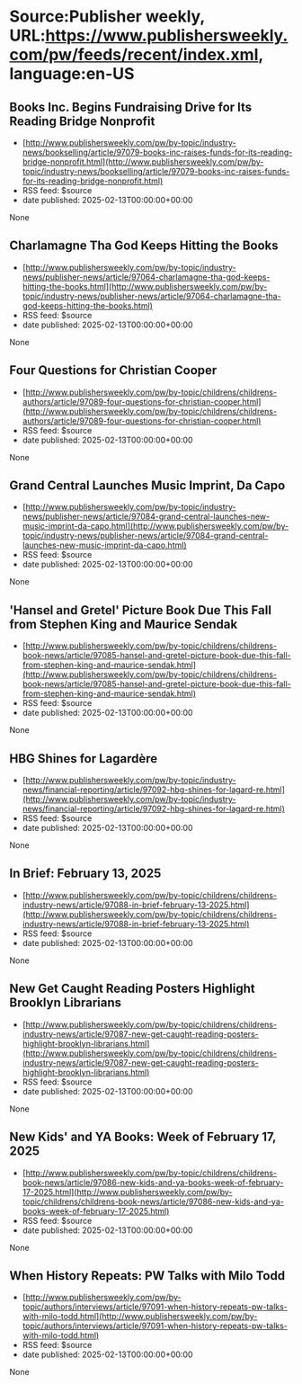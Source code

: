 # Source:Publisher weekly, URL:https://www.publishersweekly.com/pw/feeds/recent/index.xml, language:en-US

## Books Inc. Begins Fundraising Drive for Its Reading Bridge Nonprofit
 - [http://www.publishersweekly.com/pw/by-topic/industry-news/bookselling/article/97079-books-inc-raises-funds-for-its-reading-bridge-nonprofit.html](http://www.publishersweekly.com/pw/by-topic/industry-news/bookselling/article/97079-books-inc-raises-funds-for-its-reading-bridge-nonprofit.html)
 - RSS feed: $source
 - date published: 2025-02-13T00:00:00+00:00

None

## Charlamagne Tha God Keeps Hitting the Books
 - [http://www.publishersweekly.com/pw/by-topic/industry-news/publisher-news/article/97064-charlamagne-tha-god-keeps-hitting-the-books.html](http://www.publishersweekly.com/pw/by-topic/industry-news/publisher-news/article/97064-charlamagne-tha-god-keeps-hitting-the-books.html)
 - RSS feed: $source
 - date published: 2025-02-13T00:00:00+00:00

None

## Four Questions for Christian Cooper
 - [http://www.publishersweekly.com/pw/by-topic/childrens/childrens-authors/article/97089-four-questions-for-christian-cooper.html](http://www.publishersweekly.com/pw/by-topic/childrens/childrens-authors/article/97089-four-questions-for-christian-cooper.html)
 - RSS feed: $source
 - date published: 2025-02-13T00:00:00+00:00

None

## Grand Central Launches Music Imprint, Da Capo
 - [http://www.publishersweekly.com/pw/by-topic/industry-news/publisher-news/article/97084-grand-central-launches-new-music-imprint-da-capo.html](http://www.publishersweekly.com/pw/by-topic/industry-news/publisher-news/article/97084-grand-central-launches-new-music-imprint-da-capo.html)
 - RSS feed: $source
 - date published: 2025-02-13T00:00:00+00:00

None

## 'Hansel and Gretel' Picture Book Due This Fall from Stephen King and Maurice Sendak
 - [http://www.publishersweekly.com/pw/by-topic/childrens/childrens-book-news/article/97085-hansel-and-gretel-picture-book-due-this-fall-from-stephen-king-and-maurice-sendak.html](http://www.publishersweekly.com/pw/by-topic/childrens/childrens-book-news/article/97085-hansel-and-gretel-picture-book-due-this-fall-from-stephen-king-and-maurice-sendak.html)
 - RSS feed: $source
 - date published: 2025-02-13T00:00:00+00:00

None

## HBG Shines for Lagardère
 - [http://www.publishersweekly.com/pw/by-topic/industry-news/financial-reporting/article/97092-hbg-shines-for-lagard-re.html](http://www.publishersweekly.com/pw/by-topic/industry-news/financial-reporting/article/97092-hbg-shines-for-lagard-re.html)
 - RSS feed: $source
 - date published: 2025-02-13T00:00:00+00:00

None

## In Brief: February 13, 2025
 - [http://www.publishersweekly.com/pw/by-topic/childrens/childrens-industry-news/article/97088-in-brief-february-13-2025.html](http://www.publishersweekly.com/pw/by-topic/childrens/childrens-industry-news/article/97088-in-brief-february-13-2025.html)
 - RSS feed: $source
 - date published: 2025-02-13T00:00:00+00:00

None

## New Get Caught Reading Posters Highlight Brooklyn Librarians
 - [http://www.publishersweekly.com/pw/by-topic/childrens/childrens-industry-news/article/97087-new-get-caught-reading-posters-highlight-brooklyn-librarians.html](http://www.publishersweekly.com/pw/by-topic/childrens/childrens-industry-news/article/97087-new-get-caught-reading-posters-highlight-brooklyn-librarians.html)
 - RSS feed: $source
 - date published: 2025-02-13T00:00:00+00:00

None

## New Kids' and YA Books: Week of February 17, 2025
 - [http://www.publishersweekly.com/pw/by-topic/childrens/childrens-book-news/article/97086-new-kids-and-ya-books-week-of-february-17-2025.html](http://www.publishersweekly.com/pw/by-topic/childrens/childrens-book-news/article/97086-new-kids-and-ya-books-week-of-february-17-2025.html)
 - RSS feed: $source
 - date published: 2025-02-13T00:00:00+00:00

None

## When History Repeats: PW Talks with Milo Todd
 - [http://www.publishersweekly.com/pw/by-topic/authors/interviews/article/97091-when-history-repeats-pw-talks-with-milo-todd.html](http://www.publishersweekly.com/pw/by-topic/authors/interviews/article/97091-when-history-repeats-pw-talks-with-milo-todd.html)
 - RSS feed: $source
 - date published: 2025-02-13T00:00:00+00:00

None

